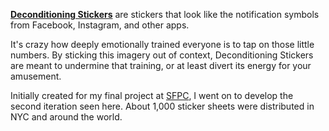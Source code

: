 [**Deconditioning Stickers**](http://www.decostick.cc/) are stickers that look like the notification symbols from Facebook, Instagram, and other apps.

It's crazy how deeply emotionally trained everyone is to tap on those little numbers. By sticking this imagery out of context, Deconditioning Stickers are meant to undermine that training, or at least divert its energy for your amusement.

Initially created for my final project at [SFPC](http://sfpc.io/), I went on to develop the second iteration seen here. About 1,000 sticker sheets were distributed in NYC and around the world.
